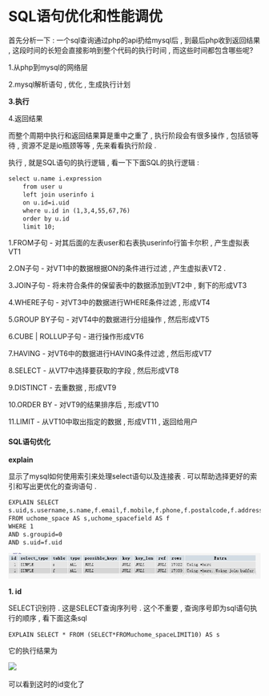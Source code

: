 # SQL语句优化和性能调优

首先分析一下 : 一个sql查询通过php的api扔给mysql后 , 到最后php收到返回结果 , 这段时间的长短会直接影响到整个代码的执行时间 , 而这些时间都包含哪些呢?

1.从php到mysql的网络层

2.mysql解析语句 , 优化 , 生成执行计划

**3.执行**

4.返回结果

而整个周期中执行和返回结果算是重中之重了 , 执行阶段会有很多操作 , 包括锁等待 , 资源不足是io瓶颈等等 , 先来看看执行阶段 .

执行 , 就是SQL语句的执行逻辑 , 看一下下面SQL的执行逻辑 :

```
select u.name i.expression 
    from user u 
    left join userinfo i 
    on u.id=i.uid 
    where u.id in (1,3,4,55,67,76) 
    order by u.id 
    limit 10;
```

1.FROM子句 - 对其后面的左表user和右表执userinfo行笛卡尔积 , 产生虚拟表VT1

2.ON子句 - 对VT1中的数据根据ON的条件进行过滤 , 产生虚拟表VT2 .

3.JOIN子句 - 将未符合条件的保留表中的数据添加到VT2中 , 剩下的形成VT3

4.WHERE子句 - 对VT3中的数据进行WHERE条件过滤 , 形成VT4

5.GROUP BY子句 - 对VT4中的数据进行分组操作 , 然后形成VT5

6.CUBE \| ROLLUP子句 - 进行操作形成VT6

7.HAVING - 对VT6中的数据进行HAVING条件过滤 , 然后形成VT7

8.SELECT - 从VT7中选择要获取的字段 , 然后形成VT8

9.DISTINCT - 去重数据 , 形成VT9

10.ORDER BY - 对VT9的结果排序后 , 形成VT10

11.LIMIT - 从VT10中取出指定的数据 , 形成VT11 , 返回给用户

#### SQL语句优化

**explain**

显示了mysql如何使用索引来处理select语句以及连接表 . 可以帮助选择更好的索引和写出更优化的查询语句 .

```
EXPLAIN SELECT s.uid,s.username,s.name,f.email,f.mobile,f.phone,f.postalcode,f.address
FROM uchome_space AS s,uchome_spacefield AS f
WHERE 1 
AND s.groupid=0
AND s.uid=f.uid
```

![](/assets/explain.png)

**1. id**

SELECT识别符 . 这是SELECT查询序列号 . 这个不重要 , 查询序号即为sql语句执行的顺序 , 看下面这条sql

`EXPLAIN SELECT * FROM (SELECT*FROMuchome_spaceLIMIT10) AS s`

它的执行结果为

![](https://img-blog.csdn.net/20131107215627187?watermark/2/text/aHR0cDovL2Jsb2cuY3Nkbi5uZXQvemh1eGluZWxp/font/5a6L5L2T/fontsize/400/fill/I0JBQkFCMA==/dissolve/70/gravity/SouthEast)  


可以看到这时的id变化了

